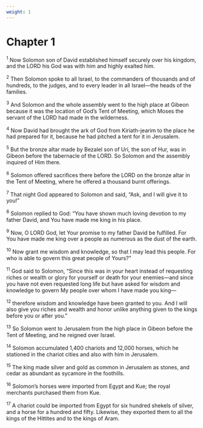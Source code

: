 ```yaml
---
weight: 1
---
```


# Chapter 1

<sup>1</sup> Now Solomon son of David established himself securely over his kingdom, and the LORD his God was with him and highly exalted him. 

<sup>2</sup> Then Solomon spoke to all Israel, to the commanders of thousands and of hundreds, to the judges, and to every leader in all Israel—the heads of the families. 

<sup>3</sup> And Solomon and the whole assembly went to the high place at Gibeon because it was the location of God’s Tent of Meeting, which Moses the servant of the LORD had made in the wilderness. 

<sup>4</sup> Now David had brought the ark of God from Kiriath-jearim to the place he had prepared for it, because he had pitched a tent for it in Jerusalem. 

<sup>5</sup> But the bronze altar made by Bezalel son of Uri, the son of Hur, was in Gibeon before the tabernacle of the LORD. So Solomon and the assembly inquired of Him there. 

<sup>6</sup> Solomon offered sacrifices there before the LORD on the bronze altar in the Tent of Meeting, where he offered a thousand burnt offerings. 

<sup>7</sup> That night God appeared to Solomon and said, “Ask, and I will give it to you!” 

<sup>8</sup> Solomon replied to God: “You have shown much loving devotion to my father David, and You have made me king in his place. 

<sup>9</sup> Now, O LORD God, let Your promise to my father David be fulfilled. For You have made me king over a people as numerous as the dust of the earth. 

<sup>10</sup> Now grant me wisdom and knowledge, so that I may lead this people. For who is able to govern this great people of Yours?” 

<sup>11</sup> God said to Solomon, “Since this was in your heart instead of requesting riches or wealth or glory for yourself or death for your enemies—and since you have not even requested long life but have asked for wisdom and knowledge to govern My people over whom I have made you king— 

<sup>12</sup> therefore wisdom and knowledge have been granted to you. And I will also give you riches and wealth and honor unlike anything given to the kings before you or after you.” 

<sup>13</sup> So Solomon went to Jerusalem from the high place in Gibeon before the Tent of Meeting, and he reigned over Israel. 

<sup>14</sup> Solomon accumulated 1,400 chariots and 12,000 horses, which he stationed in the chariot cities and also with him in Jerusalem. 

<sup>15</sup> The king made silver and gold as common in Jerusalem as stones, and cedar as abundant as sycamore in the foothills. 

<sup>16</sup> Solomon’s horses were imported from Egypt and Kue; the royal merchants purchased them from Kue. 

<sup>17</sup> A chariot could be imported from Egypt for six hundred shekels of silver, and a horse for a hundred and fifty. Likewise, they exported them to all the kings of the Hittites and to the kings of Aram. 


